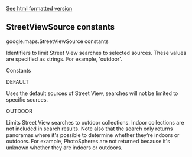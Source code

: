 [See html formatted version](https://huasofoundries.github.io/google-maps-documentation/StreetViewSource.html)


StreetViewSource constants
--------------------------

google.maps.StreetViewSource constants

Identifiers to limit Street View searches to selected sources. These values are specified as strings. For example, 'outdoor'.

Constants

DEFAULT

Uses the default sources of Street View, searches will not be limited to specific sources.

OUTDOOR

Limits Street View searches to outdoor collections. Indoor collections are not included in search results. Note also that the search only returns panoramas where it's possible to determine whether they're indoors or outdoors. For example, PhotoSpheres are not returned because it's unknown whether they are indoors or outdoors.